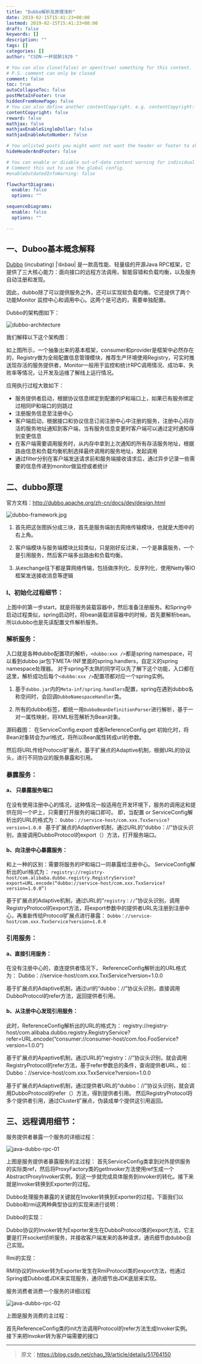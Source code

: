 ```yaml
---
title: "Dubbo解析及原理浅析"
date: 2019-02-15T15:41:23+08:00
lastmod: 2019-02-15T15:41:23+08:00
draft: false
keywords: []
description: ""
tags: []
categories: []
author: "CSDN-一杯就醉1929 "

# You can also close(false) or open(true) something for this content.
# P.S. comment can only be closed
comment: false
toc: true
autoCollapseToc: false
postMetaInFooter: true
hiddenFromHomePage: false
# You can also define another contentCopyright. e.g. contentCopyright: "This is another copyright."
contentCopyright: false
reward: false
mathjax: false
mathjaxEnableSingleDollar: false
mathjaxEnableAutoNumber: false

# You unlisted posts you might want not want the header or footer to show
hideHeaderAndFooter: false

# You can enable or disable out-of-date content warning for individual post.
# Comment this out to use the global config.
#enableOutdatedInfoWarning: false

flowchartDiagrams:
  enable: false
  options: ""

sequenceDiagrams: 
  enable: false
  options: ""

---
```


<!--more-->

## 一、Duboo基本概念解释

[Dubbo](http://dubbo.apache.org) (incubating) |ˈdʌbəʊ| 是一款高性能、轻量级的开源Java RPC框架，它提供了三大核心能力：面向接口的远程方法调用，智能容错和负载均衡，以及服务自动注册和发现。

因此，dubbo除了可以提供服务之外，还可以实现软负载均衡。它还提供了两个功能Monitor 监控中心和调用中心。这两个是可选的，需要单独配置。

Dubbo的架构图如下：

![dubbo-architecture](/img/dubbo-architecture.png)

我们解释以下这个架构图：

如上图所示，一个抽象出来的基本框架，consumer和provider是框架中必然存在的，Registry做为全局配置信息管理模块，推荐生产环境使用Registry，可实时推送现存活的服务提供者，Monitor一般用于监控和统计RPC调用情况、成功率、失败率等情况，让开发及运维了解线上运行情况。

应用执行过程大致如下：

- 服务提供者启动，根据协议信息绑定到配置的IP和端口上，如果已有服务绑定过相同IP和端口的则跳过
- 注册服务信息至注册中心
- 客户端启动，根据接口和协议信息订阅注册中心中注册的服务，注册中心将存活的服务地址通知到客户端，当有服务信息变更时客户端可以通过定时通知得到变更信息
- 在客户端需要调用服务时，从内存中拿到上次通知的所有存活服务地址，根据路由信息和负载均衡机制选择最终调用的服务地址，发起调用
- 通过filter分别在客户端发送请求前和服务端接收请求后，通过异步记录一些需要的信息传递到monitor做监控或者统计


## 二、dubbo原理

官方文档：http://dubbo.apache.org/zh-cn/docs/dev/design.html

![dubbo-framework.jpg](/img/dubbo-framework.jpg)

1. 首先把这张图拆分成三块，首先是服务端剖去网络传输模块，也就是大图中的右上角。

2. 客户端模块与服务端模块比较类似，只是刚好反过来，一个是暴露服务，一个是引用服务，然后客户端多出路由和负载均衡。

3. 从exchange往下都是算网络传输，包括做序列化、反序列化，使用Netty等IO框架发送接收消息等逻辑

### I、初始化过程细节： 
上图中的第一步start，就是将服务装载容器中，然后准备注册服务。和Spring中启动过程类似，spring启动时，将bean装载进容器中的时候，首先要解析bean。所以dubbo也是先读配置文件解析服务。 



### 解析服务： 

入口就是各种dubbo配置项的解析，`<dubbo:xxx />`都是spring namespace，可以看到dubbo jar包下META-INF里面的spring.handlers，自定义的spring namespace处理器。
对于spring不太熟的同学可以先了解下这个功能，入口都在这里，解析成功后每个`<dubbo:xxx />`配置项都对应一个spring实例。

1. 基于`dubbo.jar`内的`Meta-inf/spring.handlers`配置，spring在遇到dubbo名称空间时，会回调`DubboNamespaceHandler`类。 
 
2. 所有的dubbo标签，都统一用`DubboBeanDefinitionParser`进行解析，基于一对一属性映射，将XML标签解析为Bean对象。 

源码截图： 
在ServiceConfig.export 或者ReferenceConfig.get 初始化时，将Bean对象转会为url格式，将所以Bean属性转成url的参数。 

然后将URL传给Protocol扩展点，基于扩展点的Adaptive机制，根据URL的协议头，进行不同协议的服务暴露和引用。 

### 暴露服务：



#### a、 只暴露服务端口

在没有使用注册中心的情况，这种情况一般适用在开发环境下，服务的调用这和提供在同一个IP上，只需要打开服务的端口即可。 
即，当配置 or 
ServiceConfig解析出的URL的格式为： 
`Dubbo：//service-host/com.xxx.TxxService?version=1.0.0 `
基于扩展点的Adaptiver机制，通过URL的“dubbo：//”协议头识别，直接调用DubboProtocol的export（）方法，打开服务端口。

#### b、向注册中心暴露服务：

和上一种的区别：需要将服务的IP和端口一同暴露给注册中心。 
ServiceConfig解析出的url格式为： 
`registry://registry-host/com.alibaba.dubbo.registry.RegistryService?export=URL.encode(“dubbo://service-host/com.xxx.TxxService?version=1.0.0”)`

基于扩展点的Adaptive机制，通过URL的“`registry：//`”协议头识别，调用RegistryProtocol的export方法，将export参数中的提供者URL先注册到注册中心，再重新传给Protocol扩展点进行暴露： 
`Dubbo：//service-host/com.xxx.TxxService?version=1.0.0`

### 引用服务：

#### a、直接引用服务：

在没有注册中心的，直连提供者情况下， 
ReferenceConfig解析出的URL格式为： 
Dubbo：//service-host/com.xxx.TxxService?version=1.0.0

基于扩展点的Adaptive机制，通过url的“dubbo：//”协议头识别，直接调用DubboProtocol的refer方法，返回提供者引用。

#### b、从注册中心发现引用服务：

此时，ReferenceConfig解析出的URL的格式为： 
registry://registry-host/com.alibaba.dubbo.registry.RegistryService?refer=URL.encode(“consumer://consumer-host/com.foo.FooService?version=1.0.0”)

基于扩展点的Apaptive机制，通过URL的“registry：//”协议头识别，就会调用RegistryProtocol的refer方法，基于refer参数总的条件，查询提供者URL，如： 
Dubbo：//service-host/com.xxx.TxxService?version=1.0.0

基于扩展点的Adaptive机制，通过提供者URL的“dubbo：//”协议头识别，就会调用DubboProtocol的refer（）方法，得到提供者引用。 
然后RegistryProtocol将多个提供者引用，通过Cluster扩展点，伪装成单个提供这引用返回。

## 三、远程调用细节：

服务提供者暴露一个服务的详细过程：

![java-dubbo-rpc-01](/img/java-dubbo-rpc-01.png)


上图是服务提供者暴露服务的主过程： 
首先ServiceConfig类拿到对外提供服务的实际类ref，然后将ProxyFactory类的getInvoker方法使用ref生成一个AbstractProxyInvoker实例，到这一步就完成具体服务到invoker的转化。接下来就是Invoker转换到Exporter的过程。 

Dubbo处理服务暴露的关键就在Invoker转换到Exporter的过程，下面我们以Dubbo和rmi这两种典型协议的实现来进行说明： 

Dubbo的实现： 

Dubbo协议的Invoker转为Exporter发生在DubboProtocol类的export方法，它主要是打开socket侦听服务，并接收客户端发来的各种请求，通讯细节由dubbo自己实现。 

Rmi的实现： 

RMI协议的Invoker转为Exporter发生在RmiProtocol类的export方法，他通过Spring或Dubbo或JDK来实现服务，通讯细节由JDK底层来实现。

服务消费者消费一个服务的详细过程

![java-dubbo-rpc-02](/img/java-dubbo-rpc-02.png)

上图是服务消费的主过程： 

首先ReferenceConfig类的init方法调用Protocol的refer方法生成Invoker实例。接下来把Invoker转为客户端需要的接口

--------------------- 

> 原文：https://blog.csdn.net/chao_19/article/details/51764150 
